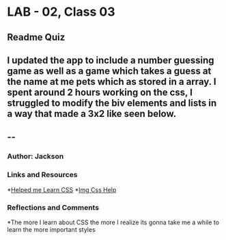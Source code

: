 # LAB - 02, Class 03

## Readme Quiz

I updated the app to include a number guessing game as well as a game which takes a guess at the name at me pets which as stored in a array. I spent around 2 hours working on the css, I struggled to modify the biv elements and lists in a way that made a 3x2 like seen below.
--
--
--


### Author: Jackson

### Links and Resources
*[Helped me Learn CSS](https://flukeout.github.io/)
*[Img Css Help](https://www.w3schools.com/css/css3_images.asp)

### Reflections and Comments

*The more I learn about CSS the more I realize its gonna take me a while to learn the more important styles
